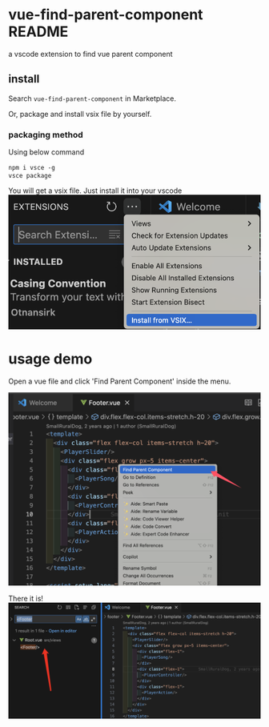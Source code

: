 # vue-find-parent-component README

a vscode extension to find vue parent component


## install
Search `vue-find-parent-component` in Marketplace.

Or, package and install vsix file by yourself.

### packaging method
Using below command

```
npm i vsce -g
vsce package
```
You will get a vsix file. Just install it into your vscode
![alt text](image.png)

# usage demo
Open a vue file and click 'Find Parent Component' inside the menu.

![alt text](image-1.png)

There it is!
![alt text](image-2.png)